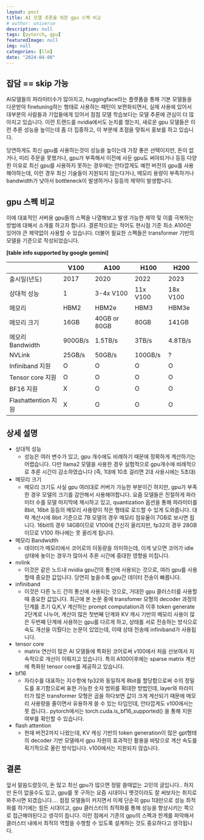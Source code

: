 ```yaml
---
layout: post
title: AI 모델 추론을 위한 gpu 스펙 비교
# author: universe
description: null
tags: [pytorch, gpu]
featuredImage: null
img: null
categories: [llm]
date: "2024-04-08"
---
```


## 잡담 == skip 가능

AI모델들의 파라미터수가 많아지고, huggingface라는 플랫폼을 통해 기본 모델들을 다운받아 finetuning하는 형태로 사용하는 패턴이 보편화되면서, 실제 사용에 있어서 대부분의 사람들과 기업들에게 있어서 점점 모델 학습보다는 모델 추론에 관심이 더 많아지고 있습니다. 이런 트랜드를 nvidia에서도 눈치를 챘는지, 새로운 gpu 모델들은 이런 추론 성능을 높이는데 좀 더 집중하고, 이 부분에 초점을 맞춰서 홍보를 하고 있습니다.

당연하게도 최신 gpu를 사용하는것이 성능을 높이는데 가장 좋은 선택이지만, 돈이 없거나, 미리 주문을 못했거나, gpu가 부족해서 이전에 사둔 gpu도 써야되거나 등등 다양한 이유로 최신 gpu를 사용하지 못하는 경우에는 안타깝게도 예전 버전의 gpu를 사용해야하는데, 이런 경우 최신 기술들이 지원되지 않는다거나, 메모리 용량이 부족하거나 bandwidth가 낮아서 bottleneck이 발생하거나 등등의 제약이 발생합니다.

## gpu 스펙 비교

이에 대표적인 서버용 gpu들의 스펙을 나열해보고 발생 가능한 제약 및 이를 극복하는 방법에 대해서 소개를 하고자 합니다. 결론적으로는 적어도 현시점 기준 최소 A100은 있어야 큰 제약없이 사용할 수 있습니다. 더불어 필요한 스펙들은 transformer 기반의 모델을 기준으로 작성되었습니다.

**[table info supported by google gemini]**

|                     | V100    | A100         | H100     | H200     |
| ------------------- | ------- | ------------ | -------- | -------- |
| 출시일(년도)        | 2017    | 2020         | 2022     | 2023     |
| 상대적 성능         | 1       | 3-4x V100    | 11x V100 | 18x V100 |
| 메모리              | HBM2    | HBM2e        | HBM3     | HBM3e    |
| 메모리 크기         | 16GB    | 40GB or 80GB | 80GB     | 141GB    |
| 메모리 Bandwidth    | 900GB/s | 1.5TB/s      | 3TB/s    | 4.8TB/s  |
| NVLink              | 25GB/s  | 50GB/s       | 100GB/s  | ?        |
| Infiniband 지원     | O       | O            | O        | O        |
| Tensor core 지원    | O       | O            | O        | O        |
| BF16 지원           | X       | O            | O        | O        |
| Flashattention 지원 | X       | O            | O        | O        |

## 상세 설명

- 상대적 성능
  - 성능은 여러 변수가 있고, gpu 개수에도 비례하기 때문에 정확하게 계산하기는 어렵습니다. 다만 llama2 모델을 사용한 경우 실험적으로 gpu개수에 비례적으로 추론 시간이 감소하였습니다 (즉, 1대에 10초 걸리면 2대 사용시에는 5초대)
- 메모리 크기
  - 메모리 크기도 사실 gpu 여러대로 커버가 가능한 부분이긴 하지만, gpu가 부족한 경우 모델의 크기를 감안해서 사용해야합니다. 요즘 모델들은 친절하게 파라미터 수를 모델 마지막에 제시하고 있고, quantization 옵션을 통해 파라미터를 8bit, 16bit 등등의 메모리 사용량이 적은 형태로 로드할 수 있게 도와줍니다. 대략 계산시에 8bit 기준으로 7B 모델의 경우 메모리 점유율이 7GB로 보시면 됩니다. 16bit의 경우 14GB이므로 V100에 간신히 올리지만, fp32의 경우 28GB이므로 V100 하나에는 못 올리게 됩니다.
- 메모리 Bandwidth
  - 데이터가 메모리에서 코어로의 이동량을 의미하는데, 이게 낮으면 코어가 idle 상태에 놓이는 경우가 많아서 추론 시간에 중대한 영향을 미칩니다.
- nvlink
  - 이것은 같은 노드내 nvidia gpu간의 통신에 사용되는 것으로, 여러 gpu를 사용할때 중요한 값입니다. 당연히 높을수록 gpu간 데이터 전송이 빠릅니다.
- infiniband
  - 이것은 다른 노드 간의 통신에 사용되는 것으로, 거대한 gpu 클러스터를 사용할 때 중요한 값입니다. 최근에 본 논문 중에 transfomer 모형의 decoder 과정의 단계를 초기 Q,K,V 계산하는 prompt computation과 이후 token generate 2단계로 나누어, 계산이 많은 첫번째 단계와 KV 캐시 기반의 메모리 사용이 많은 두번째 단계에 사용하는 gpu를 다르게 하고, 상태를 서로 전송하는 방식으로 속도 개선을 이뤘다는 논문이 있었는데, 이때 상태 전송에 infiniband가 사용됩니다.
- tensor core
  - matrix 연산이 많은 AI 모델들에 특화된 코어로써 v100에서 처음 선보여서 지속적으로 개선이 이뤄지고 있습니다. 특히 A100이후에는 sparse matrix 계산에 특화된 tensor core를 제공하고 있습니다.
- bf16
  - 자리수를 대표하는 지수항에 fp32와 동일하게 8bit를 할당함으로써 수의 정밀도를 포기함으로써 표현 가능한 숫자 범위를 확대한 방법인데, layer와 파라미터가 많은 transformer 모형은 곱을 하다보면 값이 크게 계산되기 때문에 메모리 사용량을 줄이면서 유용하게 쓸 수 있는 타입인데, 안타깝게도 v100에서는 못 씁니다.. pytorch에서는 torch.cuda.is_bf16_supported() 을 통해 지원 여부를 확인할 수 있습니다.
- flash attention
  - 현재 버전2까지 나왔는데, KV 캐싱 기반의 token generation이 많은 gpt형태의 decoder 기반 모델에서 gpu 자원의 효과적인 활용을 바탕으로 계산 속도를 획기적으로 올린 방식입니다. v100에서는 지원되지 않습니다.

## 결론

앞서 말씀드렸듯이, 돈 많고 최신 gpu가 많으면 정말 쓸때없는 고민의 글입니다.. 하지만 돈이 없을수도 있고, gpu를 못 구하는 요즘 시대이니 옛것이라도 잘 써보자는 취지로 봐주시면 되겠습니다.... 점점 모델들이 커지면서 이제 단순히 gpu 1대만으로 성능 최적화를 하기에는 힘든 시대이고, gpu 클러스터의 최적화를 통해 성능을 향상시키는 쪽으로 접근해야된다고 생각이 듭니다. 이런 점에서 기존의 gpu의 스펙과 한계를 파악해서 클러스터 내에서 최적의 역할을 수행할 수 있도록 설계하는 것도 중요하다고 생각됩니다.
